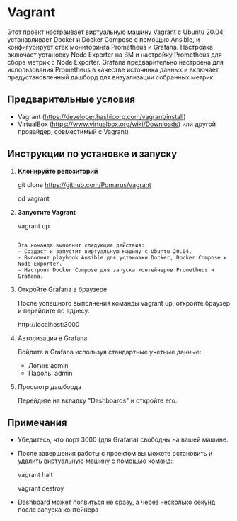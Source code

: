 # Vagrant

Этот проект настраивает виртуальную машину Vagrant с Ubuntu 20.04, устанавливает Docker и Docker Compose с помощью Ansible, и конфигурирует стек мониторинга Prometheus и Grafana. Настройка включает установку Node Exporter на ВМ и настройку Prometheus для сбора метрик с Node Exporter. Grafana предварительно настроена для использования Prometheus в качестве источника данных и включает предустановленный дашборд для визуализации собранных метрик.

## Предварительные условия

- Vagrant (https://developer.hashicorp.com/vagrant/install)
- VirtualBox (https://www.virtualbox.org/wiki/Downloads) или другой провайдер, совместимый с Vagrant)

## Инструкции по установке и запуску

1. **Клонируйте репозиторий**

   git clone https://github.com/Pomarus/vagrant
   
   cd vagrant

3. **Запустите Vagrant**
   
   vagrant up

   ```

   Эта команда выполнит следующие действия:
   - Создаст и запустит виртуальную машину с Ubuntu 20.04.
   - Выполнит playbook Ansible для установки Docker, Docker Compose и Node Exporter.
   - Настроит Docker Compose для запуска контейнеров Prometheus и Grafana.

4. Откройте Grafana в браузере
   
   После успешного выполнения команды vagrant up, откройте браузер и перейдите по адресу:
   
   http://localhost:3000
   

6. Авторизация в Grafana
   
   Войдите в Grafana используя стандартные учетные данные:
   
   - Логин: admin
   - Пароль: admin

8. Просмотр дашборда
   
   Перейдите на вкладку "Dashboards" и откройте его.

## Примечания

- Убедитесь, что порт 3000 (для Grafana) свободны на вашей машине.
- После завершения работы с проектом вы можете остановить и удалить виртуальную машину с помощью команд:

  vagrant halt
  
  vagrant destroy

- Dashboard может появиться не сразу, а через несколько секунд после запуска контейнера
